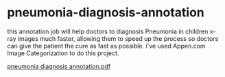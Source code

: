 # pneumonia-diagnosis-annotation
this annotation job will help doctors to diagnosis Pneumonia in children x-ray images much faster, allowing them to speed up the process so doctors can give the patient the cure as fast as possible. i've used Appen.com Image Categorization to do this project.

[pneumonia diagnosis annotation.pdf](https://github.com/mr-ZIAD/pneumonia-diagnosis-annotation/files/6979618/pneumonia.diagnosis.annotation.pdf)

